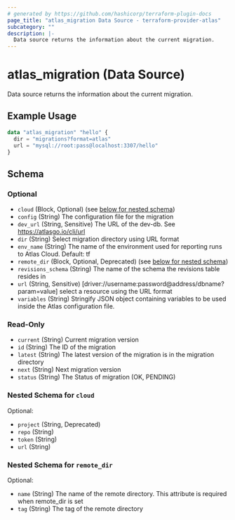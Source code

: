 ```yaml
---
# generated by https://github.com/hashicorp/terraform-plugin-docs
page_title: "atlas_migration Data Source - terraform-provider-atlas"
subcategory: ""
description: |-
  Data source returns the information about the current migration.
---
```


# atlas_migration (Data Source)

Data source returns the information about the current migration.

## Example Usage

```terraform
data "atlas_migration" "hello" {
  dir = "migrations?format=atlas"
  url = "mysql://root:pass@localhost:3307/hello"
}
```

<!-- schema generated by tfplugindocs -->
## Schema

### Optional

- `cloud` (Block, Optional) (see [below for nested schema](#nestedblock--cloud))
- `config` (String) The configuration file for the migration
- `dev_url` (String, Sensitive) The URL of the dev-db. See https://atlasgo.io/cli/url
- `dir` (String) Select migration directory using URL format
- `env_name` (String) The name of the environment used for reporting runs to Atlas Cloud. Default: tf
- `remote_dir` (Block, Optional, Deprecated) (see [below for nested schema](#nestedblock--remote_dir))
- `revisions_schema` (String) The name of the schema the revisions table resides in
- `url` (String, Sensitive) [driver://username:password@address/dbname?param=value] select a resource using the URL format
- `variables` (String) Stringify JSON object containing variables to be used inside the Atlas configuration file.

### Read-Only

- `current` (String) Current migration version
- `id` (String) The ID of the migration
- `latest` (String) The latest version of the migration is in the migration directory
- `next` (String) Next migration version
- `status` (String) The Status of migration (OK, PENDING)

<a id="nestedblock--cloud"></a>
### Nested Schema for `cloud`

Optional:

- `project` (String, Deprecated)
- `repo` (String)
- `token` (String)
- `url` (String)


<a id="nestedblock--remote_dir"></a>
### Nested Schema for `remote_dir`

Optional:

- `name` (String) The name of the remote directory. This attribute is required when remote_dir is set
- `tag` (String) The tag of the remote directory
